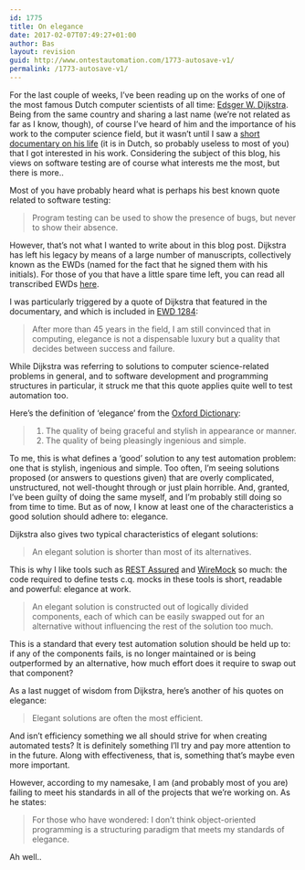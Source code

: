 ```yaml
---
id: 1775
title: On elegance
date: 2017-02-07T07:49:27+01:00
author: Bas
layout: revision
guid: http://www.ontestautomation.com/1773-autosave-v1/
permalink: /1773-autosave-v1/
---
```

For the last couple of weeks, I&#8217;ve been reading up on the works of one of the most famous Dutch computer scientists of all time: <a href="https://en.wikipedia.org/wiki/Edsger_W._Dijkstra" target="_blank">Edsger W. Dijkstra</a>. Being from the same country and sharing a last name (we&#8217;re not related as far as I know, though), of course I&#8217;ve heard of him and the importance of his work to the computer science field, but it wasn&#8217;t until I saw a <a href="http://dekennisvannu.nl/site/media/Denken-als-discipline/3659" target="_blank">short documentary on his life</a> (it is in Dutch, so probably useless to most of you) that I got interested in his work. Considering the subject of this blog, his views on software testing are of course what interests me the most, but there is more..

Most of you have probably heard what is perhaps his best known quote related to software testing:

> Program testing can be used to show the presence of bugs, but never to show their absence.

However, that&#8217;s not what I wanted to write about in this blog post. Dijkstra has left his legacy by means of a large number of manuscripts, collectively known as the EWDs (named for the fact that he signed them with his initials). For those of you that have a little spare time left, you can read all transcribed EWDs <a href="https://www.cs.utexas.edu/users/EWD/transcriptions/transcriptions.html" target="_blank">here</a>.

I was particularly triggered by a quote of Dijkstra that featured in the documentary, and which is included in <a href="https://www.cs.utexas.edu/users/EWD/transcriptions/EWD12xx/EWD1284.html" target="_blank">EWD 1284</a>:

> After more than 45 years in the field, I am still convinced that in computing, elegance is not a dispensable luxury but a quality that decides between success and failure.

While Dijkstra was referring to solutions to computer science-related problems in general, and to software development and programming structures in particular, it struck me that this quote applies quite well to test automation too.

Here&#8217;s the definition of &#8216;elegance&#8217; from the <a href="https://en.oxforddictionaries.com/definition/elegance" target="_blank">Oxford Dictionary</a>:

>   1. The quality of being graceful and stylish in appearance or manner.
>   2. The quality of being pleasingly ingenious and simple.

To me, this is what defines a &#8216;good&#8217; solution to any test automation problem: one that is stylish, ingenious and simple. Too often, I&#8217;m seeing solutions proposed (or answers to questions given) that are overly complicated, unstructured, not well-thought through or just plain horrible. And, granted, I&#8217;ve been guilty of doing the same myself, and I&#8217;m probably still doing so from time to time. But as of now, I know at least one of the characteristics a good solution should adhere to: elegance.

Dijkstra also gives two typical characteristics of elegant solutions:

> An elegant solution is shorter than most of its alternatives.

This is why I like tools such as <a href="http://rest-assured.io" target="_blank">REST Assured</a> and <a href="http://wiremock.org/" target="_blank">WireMock</a> so much: the code required to define tests c.q. mocks in these tools is short, readable and powerful: elegance at work.

> An elegant solution is constructed out of logically divided components, each of which can be easily swapped out for an alternative without influencing the rest of the solution too much.

This is a standard that every test automation solution should be held up to: if any of the components fails, is no longer maintained or is being outperformed by an alternative, how much effort does it require to swap out that component?

As a last nugget of wisdom from Dijkstra, here&#8217;s another of his quotes on elegance:

> Elegant solutions are often the most efficient.

And isn&#8217;t efficiency something we all should strive for when creating automated tests? It is definitely something I&#8217;ll try and pay more attention to in the future. Along with effectiveness, that is, something that&#8217;s maybe even more important.

However, according to my namesake, I am (and probably most of you are) failing to meet his standards in all of the projects that we&#8217;re working on. As he states:

> For those who have wondered: I don’t think object-oriented programming is a structuring paradigm that meets my standards of elegance.

Ah well..